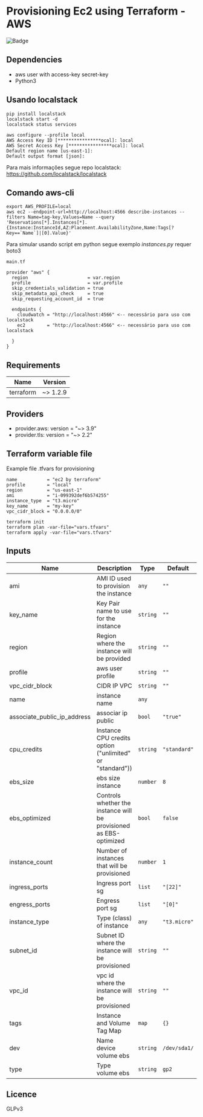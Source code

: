 # Provisioning Ec2 using Terraform - AWS

![Badge](https://img.shields.io/badge/terraform-aws-red)

## Dependencies

- aws user with access-key secret-key
- Python3

## Usando localstack

```
pip install localstack
localstack start -d
localstack status services
```
```
aws configure --profile local
AWS Access Key ID [****************ocal]: local
AWS Secret Access Key [****************ocal]: local
Default region name [us-east-1]: 
Default output format [json]: 
```
Para mais informações segue repo localstack: https://github.com/localstack/localstack

## Comando aws-cli
```
export AWS_PROFILE=local
aws ec2 --endpoint-url=http://localhost:4566 describe-instances --filters Name=tag-key,Values=Name --query 'Reservations[*].Instances[*].{Instance:InstanceId,AZ:Placement.AvailabilityZone,Name:Tags[?Key==`Name`]|[0].Value}'
```
Para simular usando script em python segue exemplo *instances.py* requer boto3

```
main.tf

provider "aws" {
  region                      = var.region
  profile                     = var.profile
  skip_credentials_validation = true 
  skip_metadata_api_check     = true
  skip_requesting_account_id  = true

  endpoints {
    cloudwatch = "http://localhost:4566" <-- necessário para uso com localstack
    ec2        = "http://localhost:4566" <-- necessário para uso com localstack

  }
}
```

## Requirements

| Name | Version |
|------|---------|
| terraform | ~> 1.2.9 |

## Providers

* provider.aws: version = "~> 3.9"
* provider.tls: version = "~> 2.2"

## Terraform variable file

Example file .tfvars for provisioning

```hcl
name           = "ec2 by terraform"
profile        = "local"
region         = "us-east-1"
ami            = "i-099392def6b574255"
instance_type  = "t3.micro"
key_name       = "my-key"
vpc_cidr_block = "0.0.0.0/0"
```
```
terraform init 
terraform plan -var-file="vars.tfvars"
terraform apply -var-file="vars.tfvars"
```

## Inputs

| Name | Description | Type | Default | Required |
|------|-------------|------|---------|:--------:|
| ami | AMI ID used to provision the instance | `any` | `""` | yes |
| key\_name | Key Pair name to use for the instance | `string` | `""` | yes |
| region | Region where the instance will be provided | `string` | `""` | yes |
| profile | aws user profile | `string` | `""` | yes |
| vpc_cidr_block | CIDR IP VPC | `string` | `""`| yes |
| name | instance name | `any` | ` ` | yes |
| associate_public_ip_address | associar ip public | `bool`| `"true"`| no |
| cpu\_credits | Instance CPU credits option ("unlimited" or "standard")) | `string` | `"standard"` | no |
| ebs_size | ebs size instance | `number` | `8` | no |
| ebs\_optimized | Controls whether the instance will be provisioned as EBS-optimized | `bool` | `false` | no |
| instance\_count | Number of instances that will be provisioned | `number` | `1` | no |
| ingress_ports | Ingress port sg | `list` | `"[22]"` | no |
| engress_ports | Engress port sg | `list` | `"[0]"` | no |
| instance\_type | Type (class) of instance | `any` | `"t3.micro"` | no |
| subnet\_id | Subnet ID where the instance will be provisioned | `string` | `""` | no |
| vpc\_id | vpc id where the instance will be provisioned | `string` | `""` | no |
| tags | Instance and Volume Tag Map | `map` | `{}` | no |
| dev | Name device volume ebs | `string` | `/dev/sda1/` | no
| type | Type volume ebs | `string` | `gp2` | no

## Licence
GLPv3